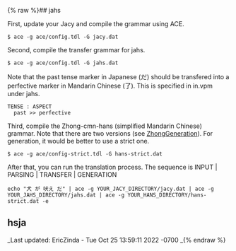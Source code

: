 {% raw %}## jahs

First, update your Jacy and compile the grammar using ACE.

    $ ace -g ace/config.tdl -G jacy.dat

Second, compile the transfer grammar for jahs.

    $ ace -g ace/config.tdl -G jahs.dat

Note that the past tense marker in Japanese (だ) should be transfered
into a perfective marker in Mandarin Chinese (了). This is specified in
in.vpm under jahs.

    TENSE : ASPECT
      past >> perfective

Third, compile the Zhong-cmn-hans (simplified Mandarin Chinese) grammar.
Note that there are two versions (see
[ZhongGeneration](../ZhongGeneration)). For generation, it would be better
to use a strict one.

    $ ace -g ace/config-strict.tdl -G hans-strict.dat

After that, you can run the translation process. The sequence is INPUT
\| PARSING \| TRANSFER \| GENERATION

    echo "犬 が 吠え だ" | ace -g YOUR_JACY_DIRECTORY/jacy.dat | ace -g YOUR_JAHS_DIRECTORY/jahs.dat | ace -g YOUR_HANS_DIRECTORY/hans-strict.dat -e

## hsja

_Last updated: EricZinda - Tue Oct 25 13:59:11 2022 -0700
_{% endraw %}